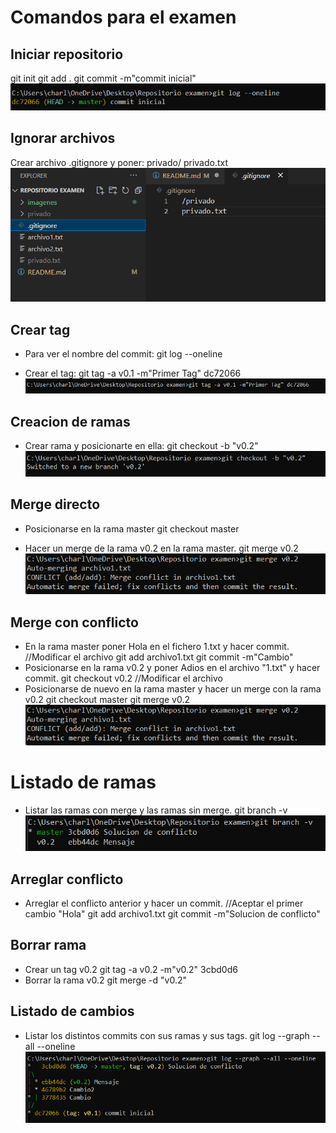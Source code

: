 # Comandos para el examen 

## Iniciar repositorio
git init
git add .
git commit -m"commit inicial"
![commit](imagenes/primercommit.png)


## Ignorar archivos

Crear archivo .gitignore y poner: 
privado/
privado.txt
![gitignore](imagenes/gitignore.png)

## Crear tag
* Para ver el nombre del commit:
git log --oneline

* Crear el tag:
git tag -a v0.1 -m"Primer Tag" dc72066
![Tag](imagenes/tag.png)


## Creacion de ramas
* Crear rama y posicionarte en ella:
git checkout -b "v0.2"
![Ramas](imagenes/creacion%20de%20ramas.png)


## Merge directo
* Posicionarse en la rama master
git checkout master

* Hacer un merge de la rama v0.2 en la rama master. 
git merge v0.2
![Merge Directo](imagenes/conflicto.png)

## Merge con conflicto 
* En la rama master poner Hola en el fichero 1.txt y hacer commit. 
//Modificar el archivo
git add archivo1.txt
git commit -m"Cambio"
* Posicionarse en la rama v0.2 y poner Adios en el archivo "1.txt" y hacer commit. 
git checkout v0.2
//Modificar el archivo
* Posicionarse de nuevo en la rama master y hacer un merge con la rama v0.2 
git checkout master
git merge v0.2
![Conflicto](imagenes/conflicto.png)


# Listado de ramas 
* Listar las ramas con merge y las ramas sin merge. 
git branch -v
![Listado de ramas](imagenes/listado%20de%20ramas.png)

## Arreglar conflicto 
* Arreglar el conflicto anterior y hacer un commit. 
//Aceptar el primer cambio "Hola"
git add archivo1.txt
git commit -m"Solucion de conflicto" 

## Borrar rama 
* Crear un tag v0.2 
git tag -a v0.2 -m"v0.2" 3cbd0d6
* Borrar la rama v0.2 
git merge -d "v0.2"
 

## Listado de cambios 
* Listar los distintos commits con sus ramas y sus tags.
git log --graph --all --oneline
![Listado de imagenes](imagenes/listado%20de%20cambios.png)
